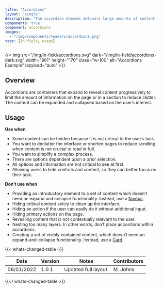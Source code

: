 ```yaml
---
title: "Accordions"
layout: "single"
description: "The accordion element delivers large amounts of content in a small space through progressive disclosure."
components: true
component: accordions
images:
  - "/img/components/headers/accordions.png"
tags: [in-field, usage]
---
```


{{< img src="/img/in-field/accordions.svg" dark="/img/in-field/accordions-dark.svg" width="961" height="170" class="w-100" alt="Accordions Example" lazyload="auto" >}}

## Overview

Accordions are containers that expand to reveal content progressively to limit the amount of information on the page or in a section to reduce clutter. The content can be expanded and collapsed based on the user’s interest.

## Usage

**Use when**

- Some content can be hidden because it is not critical to the user’s task.
- You want to declutter the interface or shorten pages to reduce scrolling when content is not crucial to read in full.
- You want to simplify a complex process.
- There are options dependent upon a prior selection.
- All options and information are not critical to see at first.
- Allowing users to hide controls and content, so they can better focus on their task.

**Don’t use when**

- Providing an introductory element to a set of content which doesn’t need an expand and collapse functionality. Instead, use a [Navbar](/components/in-field/navbar/).
- Hiding critical content solely to clean up the interface.
- Hiding an action if the user can easily do it without additional input.
- Hiding primary actions on the page.
- Revealing content that is not contextually relevant to the user.
- Nesting too many layers. In other words, don’t place accordions within accordions.
- Creating a set of visibly contained content, which doesn’t need an expand-and-collapse functionality. Instead, use a [Card](/components/in-field/cards/).

{{< whats-changed-table >}}

| Date                         | Version | Notes                | Contributors |
| ---------------------------- | ------- | -------------------- | ------------ |
| 06/01/2022                   | 1.0.1   | Updated full layout. | M. Johns     |

{{</ whats-changed-table >}}
